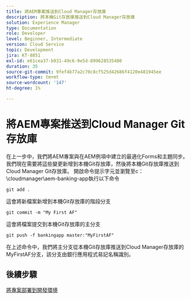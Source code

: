 ```yaml
---
title: 將AEM專案推送到Cloud Manager存放庫
description: 將本機Git存放庫推送到Cloud Manager存放庫
solution: Experience Manager
type: Documentation
role: Developer
level: Beginner, Intermediate
version: Cloud Service
topic: Development
jira: KT-8851
exl-id: e61cea37-b931-49c6-9e5d-899628535480
duration: 35
source-git-commit: 9fef4b77a2c70c8cf525d42686f4120e481945ee
workflow-type: tm+mt
source-wordcount: '147'
ht-degree: 1%

---
```


# 將AEM專案推送到Cloud Manager Git存放庫

在上一步中，我們將AEM專案與在AEM例項中建立的最適化Forms和主題同步。
我們現在需要將這些變更新增到本機Git存放庫，然後將本機Git存放庫推送到Cloud Manager Git存放庫。
開啟命令提示字元並瀏覽至c：\cloudmanager\aem-banking-app執行以下命令

```
git add .
```

這會將新檔案新增到本機Git存放庫的階段分支

```
git commit -m "My First AF"
```

這會將檔案提交到本機Git存放庫的主分支

```
git push -f bankingapp master:"MyFirstAF"
```

在上述命令中，我們將主分支從本機Git存放庫推送到Cloud Manager存放庫的MyFirstAF分支，該分支由銀行應用程式易記名稱識別。

## 後續步驟

[將專案部署到開發環境](./deploy-to-dev-environment.md)
